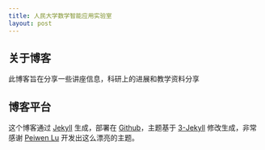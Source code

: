 ```yaml
---
title: 人民大学数学智能应用实验室
layout: post
---
```


## 关于博客
此博客旨在分享一些讲座信息，科研上的进展和教学资料分享



## 博客平台

这个博客通过 [Jekyll](http://jekyllrb.com/) 生成，部署在 [Github](https://pages.github.com)，主题基于 [3-Jekyll](https://github.com/P233/3-Jekyll) 修改生成，非常感谢 [Peiwen Lu](https://github.com/P233) 开发出这么漂亮的主题。

